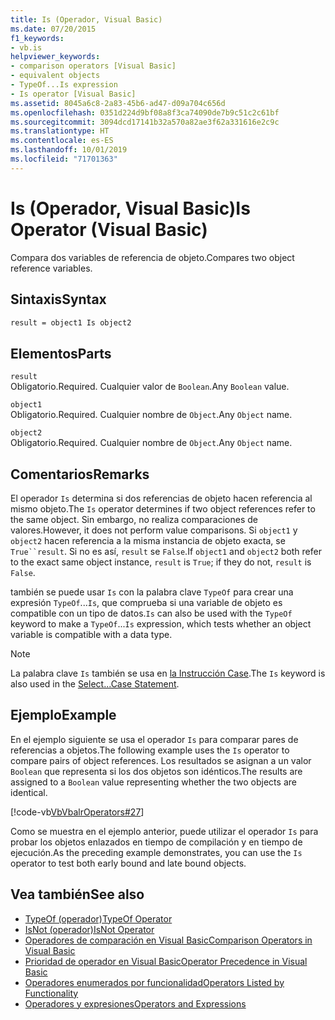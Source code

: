 ```yaml
---
title: Is (Operador, Visual Basic)
ms.date: 07/20/2015
f1_keywords:
- vb.is
helpviewer_keywords:
- comparison operators [Visual Basic]
- equivalent objects
- TypeOf...Is expression
- Is operator [Visual Basic]
ms.assetid: 8045a6c8-2a83-45b6-ad47-d09a704c656d
ms.openlocfilehash: 0351d224d9bf08a8f3ca74090de7b9c51c2c61bf
ms.sourcegitcommit: 3094dcd17141b32a570a82ae3f62a331616e2c9c
ms.translationtype: HT
ms.contentlocale: es-ES
ms.lasthandoff: 10/01/2019
ms.locfileid: "71701363"
---
```

# <a name="is-operator-visual-basic"></a><span data-ttu-id="b2cbc-102">Is (Operador, Visual Basic)</span><span class="sxs-lookup"><span data-stu-id="b2cbc-102">Is Operator (Visual Basic)</span></span>
<span data-ttu-id="b2cbc-103">Compara dos variables de referencia de objeto.</span><span class="sxs-lookup"><span data-stu-id="b2cbc-103">Compares two object reference variables.</span></span>  
  
## <a name="syntax"></a><span data-ttu-id="b2cbc-104">Sintaxis</span><span class="sxs-lookup"><span data-stu-id="b2cbc-104">Syntax</span></span>  
  
```vb  
result = object1 Is object2  
```  
  
## <a name="parts"></a><span data-ttu-id="b2cbc-105">Elementos</span><span class="sxs-lookup"><span data-stu-id="b2cbc-105">Parts</span></span>  
 `result`  
 <span data-ttu-id="b2cbc-106">Obligatorio.</span><span class="sxs-lookup"><span data-stu-id="b2cbc-106">Required.</span></span> <span data-ttu-id="b2cbc-107">Cualquier valor de `Boolean`.</span><span class="sxs-lookup"><span data-stu-id="b2cbc-107">Any `Boolean` value.</span></span>  
  
 `object1`  
 <span data-ttu-id="b2cbc-108">Obligatorio.</span><span class="sxs-lookup"><span data-stu-id="b2cbc-108">Required.</span></span> <span data-ttu-id="b2cbc-109">Cualquier nombre de `Object`.</span><span class="sxs-lookup"><span data-stu-id="b2cbc-109">Any `Object` name.</span></span>  
  
 `object2`  
 <span data-ttu-id="b2cbc-110">Obligatorio.</span><span class="sxs-lookup"><span data-stu-id="b2cbc-110">Required.</span></span> <span data-ttu-id="b2cbc-111">Cualquier nombre de `Object`.</span><span class="sxs-lookup"><span data-stu-id="b2cbc-111">Any `Object` name.</span></span>  
  
## <a name="remarks"></a><span data-ttu-id="b2cbc-112">Comentarios</span><span class="sxs-lookup"><span data-stu-id="b2cbc-112">Remarks</span></span>  
 <span data-ttu-id="b2cbc-113">El operador `Is` determina si dos referencias de objeto hacen referencia al mismo objeto.</span><span class="sxs-lookup"><span data-stu-id="b2cbc-113">The `Is` operator determines if two object references refer to the same object.</span></span> <span data-ttu-id="b2cbc-114">Sin embargo, no realiza comparaciones de valores.</span><span class="sxs-lookup"><span data-stu-id="b2cbc-114">However, it does not perform value comparisons.</span></span> <span data-ttu-id="b2cbc-115">Si `object1` y `object2` hacen referencia a la misma instancia de objeto exacta, se `True``result`. Si no es así, `result` se `False`.</span><span class="sxs-lookup"><span data-stu-id="b2cbc-115">If `object1` and `object2` both refer to the exact same object instance, `result` is `True`; if they do not, `result` is `False`.</span></span>  
  
 <span data-ttu-id="b2cbc-116">también se puede usar `Is` con la palabra clave `TypeOf` para crear una expresión `TypeOf`...`Is`, que comprueba si una variable de objeto es compatible con un tipo de datos.</span><span class="sxs-lookup"><span data-stu-id="b2cbc-116">`Is` can also be used with the `TypeOf` keyword to make a `TypeOf`...`Is` expression, which tests whether an object variable is compatible with a data type.</span></span>  
  
> [!NOTE]
> <span data-ttu-id="b2cbc-117">La palabra clave `Is` también se usa en [la Instrucción Case](../../../visual-basic/language-reference/statements/select-case-statement.md).</span><span class="sxs-lookup"><span data-stu-id="b2cbc-117">The `Is` keyword is also used in the [Select...Case Statement](../../../visual-basic/language-reference/statements/select-case-statement.md).</span></span>  
  
## <a name="example"></a><span data-ttu-id="b2cbc-118">Ejemplo</span><span class="sxs-lookup"><span data-stu-id="b2cbc-118">Example</span></span>  
 <span data-ttu-id="b2cbc-119">En el ejemplo siguiente se usa el operador `Is` para comparar pares de referencias a objetos.</span><span class="sxs-lookup"><span data-stu-id="b2cbc-119">The following example uses the `Is` operator to compare pairs of object references.</span></span> <span data-ttu-id="b2cbc-120">Los resultados se asignan a un valor `Boolean` que representa si los dos objetos son idénticos.</span><span class="sxs-lookup"><span data-stu-id="b2cbc-120">The results are assigned to a `Boolean` value representing whether the two objects are identical.</span></span>  
  
 [!code-vb[VbVbalrOperators#27](~/samples/snippets/visualbasic/VS_Snippets_VBCSharp/VbVbalrOperators/VB/Class1.vb#27)]  
  
 <span data-ttu-id="b2cbc-121">Como se muestra en el ejemplo anterior, puede utilizar el operador `Is` para probar los objetos enlazados en tiempo de compilación y en tiempo de ejecución.</span><span class="sxs-lookup"><span data-stu-id="b2cbc-121">As the preceding example demonstrates, you can use the `Is` operator to test both early bound and late bound objects.</span></span>  
  
## <a name="see-also"></a><span data-ttu-id="b2cbc-122">Vea también</span><span class="sxs-lookup"><span data-stu-id="b2cbc-122">See also</span></span>

- [<span data-ttu-id="b2cbc-123">TypeOf (operador)</span><span class="sxs-lookup"><span data-stu-id="b2cbc-123">TypeOf Operator</span></span>](../../../visual-basic/language-reference/operators/typeof-operator.md)
- [<span data-ttu-id="b2cbc-124">IsNot (operador)</span><span class="sxs-lookup"><span data-stu-id="b2cbc-124">IsNot Operator</span></span>](../../../visual-basic/language-reference/operators/isnot-operator.md)
- [<span data-ttu-id="b2cbc-125">Operadores de comparación en Visual Basic</span><span class="sxs-lookup"><span data-stu-id="b2cbc-125">Comparison Operators in Visual Basic</span></span>](../../../visual-basic/programming-guide/language-features/operators-and-expressions/comparison-operators.md)
- [<span data-ttu-id="b2cbc-126">Prioridad de operador en Visual Basic</span><span class="sxs-lookup"><span data-stu-id="b2cbc-126">Operator Precedence in Visual Basic</span></span>](../../../visual-basic/language-reference/operators/operator-precedence.md)
- [<span data-ttu-id="b2cbc-127">Operadores enumerados por funcionalidad</span><span class="sxs-lookup"><span data-stu-id="b2cbc-127">Operators Listed by Functionality</span></span>](../../../visual-basic/language-reference/operators/operators-listed-by-functionality.md)
- [<span data-ttu-id="b2cbc-128">Operadores y expresiones</span><span class="sxs-lookup"><span data-stu-id="b2cbc-128">Operators and Expressions</span></span>](../../../visual-basic/programming-guide/language-features/operators-and-expressions/index.md)
